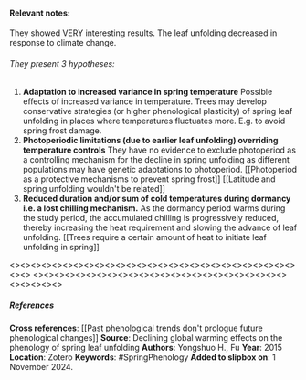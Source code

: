 #### **Relevant notes**:
They showed VERY interesting results. The leaf unfolding decreased in response to climate change. 
###### They present 3 hypotheses:
1. **Adaptation to increased variance in spring temperature**
Possible effects of increased variance in temperature. Trees may develop conservative strategies (or higher phenological plasticity) of spring leaf unfolding in places where temperatures fluctuates more. E.g. to avoid spring frost damage.
2. **Photoperiodic limitations (due to earlier leaf unfolding) overriding temperature controls**
They have no evidence to exclude photoperiod as a controlling mechanism for the decline in spring unfolding as different populations may have genetic adaptations to photoperiod. 
[[Photoperiod as a protective mechanisms to prevent spring frost]]
[[Latitude and spring unfolding wouldn't be related]]
3. **Reduced duration and/or sum of cold temperatures during dormancy i.e. a lost chilling mechanism.**
As the dormancy period warms during the study period, the accumulated chilling is progressively reduced, thereby increasing the heat requirement and slowing the advance of leaf unfolding. 
[[Trees require a certain amount of heat to initiate leaf unfolding in spring]]

<><><><><><><><><><><><><><><><><><><><><><><><><><><><><>
<><><><><><><><><><><><><><><><><><><><><><><><><><><><><>
##### References
**Cross references**: 
[[Past phenological trends don't prologue future phenological changes]]
**Source**: Declining global warming effects on the phenology of spring leaf unfolding
**Authors**: Yongshuo H., Fu
**Year**: 2015
**Location**: Zotero
**Keywords**: #SpringPhenology 
**Added to slipbox on**:  1 November 2024. 